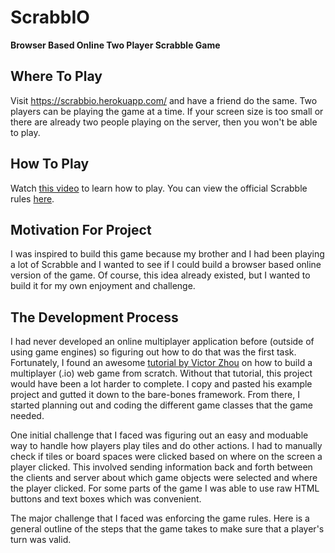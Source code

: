 # ScrabbIO
**Browser Based Online Two Player Scrabble Game**
## Where To Play
Visit https://scrabbio.herokuapp.com/ and have a friend do the same. Two players can be playing the game at a time. If your screen size is too small or there are already two people playing on the server, then you won't be able to play.

## How To Play
Watch [this video](https://www.youtube.com/watch?v=CFA-1d8oTLw&feature=youtu.be) to learn how to play. You can view the official Scrabble rules [here](https://scrabble.hasbro.com/en-us/rules).


## Motivation For Project
I was inspired to build this game because my brother and I had been playing a lot of Scrabble and I wanted to see if I could build a browser based online version of the game. Of course, this idea already existed, but I wanted to build it for my own enjoyment and challenge.

## The Development Process
I had never developed an online multiplayer application before (outside of using game engines) so figuring out how to do that was the first task. Fortunately, I found an awesome [tutorial by Victor Zhou](https://victorzhou.com/blog/build-an-io-game-part-1/) on how to build a multiplayer (.io) web game from scratch. Without that tutorial, this project would have been a lot harder to complete. I copy and pasted his example project and gutted it down to the bare-bones framework. From there, I started planning out and coding the different game classes that the game needed. 

One initial challenge that I faced was figuring out an easy and moduable way to handle how players play tiles and do other actions. I had to manually check if tiles or board spaces were clicked based on where on the screen a player clicked. This involved sending information back and forth between the clients and server about which game objects were selected and where the player clicked. For some parts of the game I was able to use raw HTML buttons and text boxes which was convenient.

The major challenge that I faced was enforcing the game rules. Here is a general outline of the steps that the game takes to make sure that a player's turn was valid.
